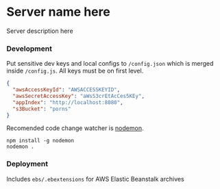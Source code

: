 # Server name here 
Server description here

### Development
Put sensitive dev keys and local configs to `/config.json` which is merged inside `/config.js`. All keys must be on first level.
```json
{
  "awsAccessKeyId": "AWSACCESSKEYID",
  "awsSecretAccessKey": "aWsS3crEtAcCes5KEy",
  "appIndex": "http://localhost:8080",
  "s3Bucket": "porns"
}
```
Recomended code change watcher is [nodemon](https://nodemon.io/).
```shell
npm install -g nodemon
nodemon .
```

### Deployment
Includes `ebs/.ebextensions` for AWS Elastic Beanstalk archives
